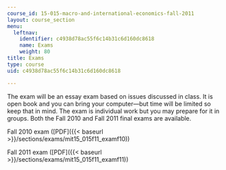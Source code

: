```yaml
---
course_id: 15-015-macro-and-international-economics-fall-2011
layout: course_section
menu:
  leftnav:
    identifier: c4938d78ac55f6c14b31c6d160dc8618
    name: Exams
    weight: 80
title: Exams
type: course
uid: c4938d78ac55f6c14b31c6d160dc8618

---
```


The exam will be an essay exam based on issues discussed in class. It is open book and you can bring your computer—but time will be limited so keep that in mind. The exam is individual work but you may prepare for it in groups. Both the Fall 2010 and Fall 2011 final exams are available.

Fall 2010 exam ([PDF]({{< baseurl >}}/sections/exams/mit15_015f11_examf10))

Fall 2011 exam ([PDF]({{< baseurl >}}/sections/exams/mit15_015f11_examf11))
